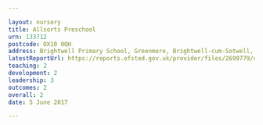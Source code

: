 ```yaml
---

layout: nursery
title: Allsorts Preschool
urn: 133712
postcode: OX10 0QH
address: Brightwell Primary School, Greenmere, Brightwell-cum-Sotwell, OX10 0QH
latestReportUrl: https://reports.ofsted.gov.uk/provider/files/2699779/urn/133712.pdf
teaching: 2
development: 2
leadership: 3
outcomes: 2
overall: 2
date: 5 June 2017

---
```

